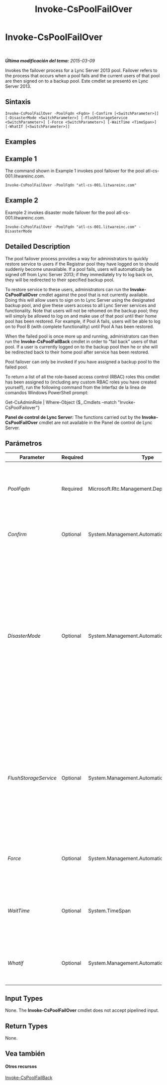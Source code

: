 ﻿---
title: Invoke-CsPoolFailOver
TOCTitle: Invoke-CsPoolFailOver
ms:assetid: b5c30438-0553-41f4-b856-68c1ec0deff7
ms:mtpsurl: https://technet.microsoft.com/es-es/library/JJ205189(v=OCS.15)
ms:contentKeyID: 48276430
ms.date: 01/07/2017
mtps_version: v=OCS.15
ms.translationtype: HT
---

# Invoke-CsPoolFailOver

 

_**Última modificación del tema:** 2015-03-09_

Invokes the failover process for a Lync Server 2013 pool. Failover refers to the process that occurs when a pool fails and the current users of that pool are then signed on to a backup pool. Este cmdlet se presentó en Lync Server 2013.

## Sintaxis

    Invoke-CsPoolFailOver -PoolFqdn <Fqdn> [-Confirm [<SwitchParameter>]] [-DisasterMode <SwitchParameter>] [-FlushStorageService <SwitchParameter>] [-Force <SwitchParameter>] [-WaitTime <TimeSpan>] [-WhatIf [<SwitchParameter>]]

## Examples

## Example 1

The command shown in Example 1 invokes pool failover for the pool atl-cs-001.litwareinc.com.

    Invoke-CsPoolFailOver -PoolFqdn "atl-cs-001.litwareinc.com"

## Example 2

Example 2 invokes disaster mode failover for the pool atl-cs-001.litwareinc.com.

    Invoke-CsPoolFailOver -PoolFqdn "atl-cs-001.litwareinc.com" -DisasterMode

## Detailed Description

The pool failover process provides a way for administrators to quickly restore service to users if the Registrar pool they have logged on to should suddenly become unavailable. If a pool fails, users will automatically be signed off from Lync Server 2013; if they immediately try to log back on, they will be redirected to their specified backup pool.

To restore service to these users, administrators can run the **Invoke-CsPoolFailOver** cmdlet against the pool that is not currently available. Doing this will allow users to sign on to Lync Server using the designated backup pool, and give these users access to all Lync Server services and functionality. Note that users will not be rehomed on the backup pool; they will simply be allowed to log on and make use of that pool until their home pool has been restored. For example, if Pool A fails, users will be able to log on to Pool B (with complete functionality) until Pool A has been restored.

When the failed pool is once more up and running, administrators can then run the **Invoke-CsPoolFailBack** cmdlet in order to "fail back" users of that pool. If a user is currently logged on to the backup pool then he or she will be redirected back to their home pool after service has been restored.

Pool failover can only be invoked if you have assigned a backup pool to the failed pool.

To return a list of all the role-based access control (RBAC) roles this cmdlet has been assigned to (including any custom RBAC roles you have created yourself), run the following command from the Interfaz de la línea de comandos Windows PowerShell prompt:

Get-CsAdminRole | Where-Object {$\_.Cmdlets –match "Invoke-CsPoolFailover"}

**Panel de control de Lync Server:** The functions carried out by the **Invoke-CsPoolFailOver** cmdlet are not available in the Panel de control de Lync Server.

## Parámetros


<table>
<colgroup>
<col style="width: 25%" />
<col style="width: 25%" />
<col style="width: 25%" />
<col style="width: 25%" />
</colgroup>
<thead>
<tr class="header">
<th>Parameter</th>
<th>Required</th>
<th>Type</th>
<th>Description</th>
</tr>
</thead>
<tbody>
<tr class="odd">
<td><p><em>PoolFqdn</em></p></td>
<td><p>Required</p></td>
<td><p>Microsoft.Rtc.Management.Deploy.Fqdn</p></td>
<td><p>Fully qualified domain name of the pool being failed over from. For example:</p>
<p>-PoolFqdn &quot;atl-cs-001.litwareinc.com&quot;</p></td>
</tr>
<tr class="even">
<td><p><em>Confirm</em></p></td>
<td><p>Optional</p></td>
<td><p>System.Management.Automation.SwitchParameter</p></td>
<td><p>Prompts you for confirmation before executing the command.</p></td>
</tr>
<tr class="odd">
<td><p><em>DisasterMode</em></p></td>
<td><p>Optional</p></td>
<td><p>System.Management.Automation.SwitchParameter</p></td>
<td><p>When present, indicates that failover is being performed in &quot;disaster mode.&quot; If a pool is no longer accessible the only way to restore full functionality to users in that pool is to fail over the pool by using the DisasterMode parameter.</p>
<p>If this parameter is not present that means that the pool is still up and running and that failover occurred by administrator choice; for example, the pool might temporarily be failed over in order to do hardware or software upgrades on the server.</p></td>
</tr>
<tr class="even">
<td><p><em>FlushStorageService</em></p></td>
<td><p>Optional</p></td>
<td><p>System.Management.Automation.SwitchParameter</p></td>
<td><p>When specified, the <strong>Invoke-CsPoolFailOver</strong> cmdlet will both fail over all the users in the pool, and call the <a href="invoke-csstorageserviceflush.md">Invoke-CsStorageServiceFlush</a> cmdlet to flush the storage service database on each Front End server in the pool. Flushing a database involves writing all the queued data to disk, and then clearing the database cache.</p></td>
</tr>
<tr class="odd">
<td><p><em>Force</em></p></td>
<td><p>Optional</p></td>
<td><p>System.Management.Automation.SwitchParameter</p></td>
<td><p>Suppresses the display of any non-fatal error message that might arise when running the command.</p></td>
</tr>
<tr class="even">
<td><p><em>WaitTime</em></p></td>
<td><p>Optional</p></td>
<td><p>System.TimeSpan</p></td>
<td><p>Specifies the amount of time (in seconds) that the cmdlet will wait before assuming that the data has been synced from the failed-over pool to the backup pool.</p></td>
</tr>
<tr class="odd">
<td><p><em>WhatIf</em></p></td>
<td><p>Optional</p></td>
<td><p>System.Management.Automation.SwitchParameter</p></td>
<td><p>Describes what would happen if you executed the command without actually executing the command.</p></td>
</tr>
</tbody>
</table>


## Input Types

None. The **Invoke-CsPoolFailOver** cmdlet does not accept pipelined input.

## Return Types

None.

## Vea también

#### Otros recursos

[Invoke-CsPoolFailBack](invoke-cspoolfailback.md)

